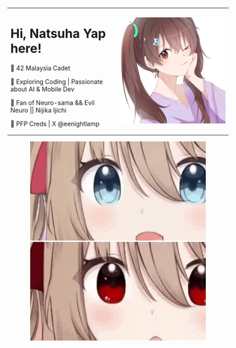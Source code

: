 <table width="100%">
  <tr>
    <td align="left">
      <h1>Hi, Natsuha Yap here!</h1>
      <p>🌟 42 Malaysia Cadet</p>
      <p>🚀 Exploring Coding | Passionate about AI & Mobile Dev</p>
      <p>🎸 Fan of Neuro-sama && Evil Neuro || Nijika Ijichi</p>
      <p>🎨 PFP Creds | X @eenightlamp</p>
    </td>
    <td align="right">
      <img src="https://github.com/natsuhakoishi/natsuhakoishi/blob/main/srcs/natsuha.jpg" alt="Top Right Photo" width="500">
    </td>
  </tr>
</table>

<p align="center">
  <img src="https://github.com/natsuhakoishi/natsuhakoishi/blob/main/srcs/neuro.gif" alt="Evil" width="400">
  <img src="https://github.com/natsuhakoishi/natsuhakoishi/blob/main/srcs/evil.gif" alt="Neuro" width="400">
</p>
